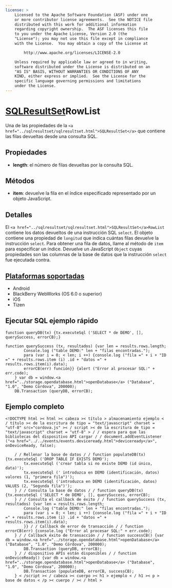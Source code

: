 ```yaml
---
license: >
    Licensed to the Apache Software Foundation (ASF) under one
    or more contributor license agreements.  See the NOTICE file
    distributed with this work for additional information
    regarding copyright ownership.  The ASF licenses this file
    to you under the Apache License, Version 2.0 (the
    "License"); you may not use this file except in compliance
    with the License.  You may obtain a copy of the License at

        http://www.apache.org/licenses/LICENSE-2.0

    Unless required by applicable law or agreed to in writing,
    software distributed under the License is distributed on an
    "AS IS" BASIS, WITHOUT WARRANTIES OR CONDITIONS OF ANY
    KIND, either express or implied.  See the License for the
    specific language governing permissions and limitations
    under the License.
---
```


# <a href="../sqlresultset/sqlresultset.html">SQLResultSet</a>RowList

Una de las propiedades de la `<a href="../sqlresultset/sqlresultset.html">SQLResultSet</a>` que contiene las filas devueltas desde una consulta SQL.

## Propiedades

*   **length**: el número de filas devueltas por la consulta SQL.

## Métodos

*   **item**: devuelve la fila en el índice especificado representado por un objeto JavaScript.

## Detalles

El `<a href="../sqlresultset/sqlresultset.html">SQLResultSet</a>RowList` contiene los datos devueltos de una instrucción SQL `select`. El objeto contiene una propiedad de `longitud` que indica cuántas filas devuelve la instrucción `select`. Para obtener una fila de datos, llame al método de `item` para especificar un índice. Devuelve un JavaScript `Object` cuyas propiedades son las columnas de la base de datos que la instrucción `select` fue ejecutada contra.

## <a href="../../../config_ref/images.html">Plataformas soportadas</a>

*   Android
*   BlackBerry WebWorks (OS 6.0 o superior)
*   iOS
*   Tizen

## Ejecutar SQL ejemplo rápido

    function queryDB(tx) {tx.executeSql ('SELECT * de DEMO', [], querySuccess, errorCB);}
    
    function querySuccess (tx, resultados) {var len = results.rows.length;
            Console.log ("table DEMO:" len + "filas encontradas.");
            para (var i = 0; < len; i ++) {console.log ("fila =" + i + "ID =" + results.rows.item (i) .id + "datos =" + results.rows.item(i).data);
            errorCB(err) función}} {alert ("Error al procesar SQL:" + err.code);
        } var db = window.<a href="../storage.opendatabase.html">openDatabase</a> ("Database", "1.0", "Demo Córdova", 200000);
        DB.Transaction (queryDB, errorCB);
    

## Ejemplo completo

    <!DOCTYPE html >< html >< cabeza >< título > almacenamiento ejemplo < / título >< de la escritura de tipo = "text/javascript" charset = "utf-8" src="cordova.js" >< / script >< de la escritura de tipo = "text/javascript" charset = "utf-8" > / / espera para que las bibliotecas del dispositivo API cargar / / document.addEventListener ("<a href="../../events/events.deviceready.html">deviceready</a>", onDeviceReady, false);
    
        / / Rellenar la base de datos / / function populateDB(tx) {tx.executeSql ('DROP TABLE IF EXISTS DEMO');
            tx.executeSql ('crear tabla si no existe DEMO (id único, data)');
            tx.executeSql (' introduzca en DEMO (identificación, datos) valores (1, "primera fila")');
            tx.executeSql ('introduzca en DEMO (identificación, datos) VALUES (2, "Segunda fila")');
        } / / Consulta la base de datos / / function queryDB(tx) {tx.executeSql ('SELECT * de DEMO', [], querySuccess, errorCB);
        } / / Consulta el callback de éxito / / function querySuccess (tx, resultados) {var len = results.rows.length;
            Console.log ("table DEMO:" len + "filas encontradas.");
            para (var i = 0; < len; i ++) {console.log ("fila =" + i + "ID =" + results.rows.item (i) .id + "datos =" + results.rows.item(i).data);
            }} / / Callback de error de transacción / / function errorCB(err) {console.log ("Error al procesar SQL:" + err.code);
        } / / Callback éxito de transacción / / function successCB() {var db = window.<a href="../storage.opendatabase.html">openDatabase</a> ("Database", "1.0", "Demo Córdova", 200000);
            DB.Transaction (queryDB, errorCB);
        } / / dispositivo APIs están disponibles / / function onDeviceReady() {var db = window.<a href="../storage.opendatabase.html">openDatabase</a> ("Database", "1.0", "Demo Córdova", 200000);
            DB.Transaction (populateDB, errorCB, successCB);
        } < /script >< / cabeza >< cuerpo >< h1 > ejemplo < / h1 >< p > base de datos < /p >< cuerpo / >< / html >